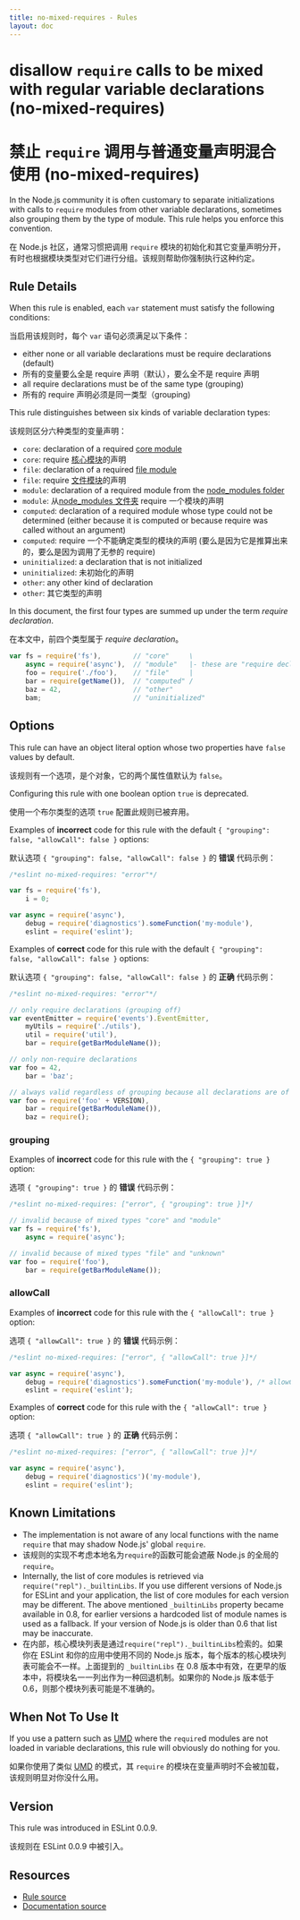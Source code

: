 ```yaml
---
title: no-mixed-requires - Rules
layout: doc
---
```

<!-- Note: No pull requests accepted for this file. See README.md in the root directory for details. -->

# disallow `require` calls to be mixed with regular variable declarations (no-mixed-requires)

# 禁止 `require` 调用与普通变量声明混合使用 (no-mixed-requires)

In the Node.js community it is often customary to separate initializations with calls to `require` modules from other variable declarations, sometimes also grouping them by the type of module. This rule helps you enforce this convention.

在 Node.js 社区，通常习惯把调用 `require` 模块的初始化和其它变量声明分开，有时也根据模块类型对它们进行分组。该规则帮助你强制执行这种约定。
 
## Rule Details

When this rule is enabled, each `var` statement must satisfy the following conditions:

当启用该规则时，每个 `var` 语句必须满足以下条件：

* either none or all variable declarations must be require declarations (default)
* 所有的变量要么全是 require 声明（默认），要么全不是 require 声明
* all require declarations must be of the same type (grouping)
* 所有的 require 声明必须是同一类型（grouping)

This rule distinguishes between six kinds of variable declaration types:

该规则区分六种类型的变量声明：

* `core`: declaration of a required [core module][1]
* `core`: require [核心模块][1]的声明
* `file`: declaration of a required [file module][2]
* `file`: require [文件模块][2]的声明
* `module`: declaration of a required module from the [node_modules folder][3]
* `module`: 从[node_modules 文件夹][3] require 一个模块的声明
* `computed`: declaration of a required module whose type could not be determined (either because it is computed or because require was called without an argument)
* `computed`: require 一个不能确定类型的模块的声明 (要么是因为它是推算出来的，要么是因为调用了无参的 require)
* `uninitialized`: a declaration that is not initialized
* `uninitialized`: 未初始化的声明
* `other`: any other kind of declaration
* `other`: 其它类型的声明

In this document, the first four types are summed up under the term *require declaration*.

在本文中，前四个类型属于 *require declaration*。

```js
var fs = require('fs'),        // "core"     \
    async = require('async'),  // "module"   |- these are "require declaration"s
    foo = require('./foo'),    // "file"     |
    bar = require(getName()),  // "computed" /
    baz = 42,                  // "other"
    bam;                       // "uninitialized"
```

## Options

This rule can have an object literal option whose two properties have `false` values by default.

该规则有一个选项，是个对象，它的两个属性值默认为 `false`。

Configuring this rule with one boolean option `true` is deprecated.

使用一个布尔类型的选项 `true` 配置此规则已被弃用。

Examples of **incorrect** code for this rule with the default `{ "grouping": false, "allowCall": false }` options:

默认选项 `{ "grouping": false, "allowCall": false }` 的 **错误** 代码示例：

```js
/*eslint no-mixed-requires: "error"*/

var fs = require('fs'),
    i = 0;

var async = require('async'),
    debug = require('diagnostics').someFunction('my-module'),
    eslint = require('eslint');
```

Examples of **correct** code for this rule with the default `{ "grouping": false, "allowCall": false }` options:

默认选项 `{ "grouping": false, "allowCall": false }` 的 **正确** 代码示例：

```js
/*eslint no-mixed-requires: "error"*/

// only require declarations (grouping off)
var eventEmitter = require('events').EventEmitter,
    myUtils = require('./utils'),
    util = require('util'),
    bar = require(getBarModuleName());

// only non-require declarations
var foo = 42,
    bar = 'baz';

// always valid regardless of grouping because all declarations are of the same type
var foo = require('foo' + VERSION),
    bar = require(getBarModuleName()),
    baz = require();
```

### grouping

Examples of **incorrect** code for this rule with the `{ "grouping": true }` option:

选项 `{ "grouping": true }` 的 **错误** 代码示例：

```js
/*eslint no-mixed-requires: ["error", { "grouping": true }]*/

// invalid because of mixed types "core" and "module"
var fs = require('fs'),
    async = require('async');

// invalid because of mixed types "file" and "unknown"
var foo = require('foo'),
    bar = require(getBarModuleName());
```

### allowCall

Examples of **incorrect** code for this rule with the `{ "allowCall": true }` option:

选项 `{ "allowCall": true }` 的 **错误** 代码示例：

```js
/*eslint no-mixed-requires: ["error", { "allowCall": true }]*/

var async = require('async'),
    debug = require('diagnostics').someFunction('my-module'), /* allowCall doesn't allow calling any function */
    eslint = require('eslint');
```

Examples of **correct** code for this rule with the `{ "allowCall": true }` option:

选项 `{ "allowCall": true }` 的 **正确** 代码示例：

```js
/*eslint no-mixed-requires: ["error", { "allowCall": true }]*/

var async = require('async'),
    debug = require('diagnostics')('my-module'),
    eslint = require('eslint');
```

## Known Limitations

* The implementation is not aware of any local functions with the name `require` that may shadow Node.js' global `require`.
* 该规则的实现不考虑本地名为`require`的函数可能会遮蔽 Node.js 的全局的`require`。
* Internally, the list of core modules is retrieved via `require("repl")._builtinLibs`. If you use different versions of Node.js for ESLint and your application, the list of core modules for each version may be different.
  The above mentioned `_builtinLibs` property became available in 0.8, for earlier versions a hardcoded list of module names is used as a fallback. If your version of Node.js is older than 0.6 that list may be inaccurate.
* 在内部，核心模块列表是通过`require("repl")._builtinLibs`检索的。如果你在 ESLint 和你的应用中使用不同的 Node.js 版本，每个版本的核心模块列表可能会不一样。上面提到的 `_builtinLibs` 在 0.8 版本中有效，在更早的版本中，将模块名一一列出作为一种回退机制。如果你的 Node.js 版本低于 0.6，则那个模块列表可能是不准确的。

## When Not To Use It

If you use a pattern such as [UMD][4] where the `require`d modules are not loaded in variable declarations, this rule will obviously do nothing for you.

如果你使用了类似 [UMD][4] 的模式，其 `require` 的模块在变量声明时不会被加载，该规则明显对你没什么用。

[1]: http://nodejs.org/api/modules.html#modules_core_modules
[2]: http://nodejs.org/api/modules.html#modules_file_modules
[3]: http://nodejs.org/api/modules.html#modules_loading_from_node_modules_folders
[4]: https://github.com/umdjs/umd

## Version

This rule was introduced in ESLint 0.0.9.

该规则在 ESLint 0.0.9 中被引入。

## Resources

* [Rule source](https://github.com/eslint/eslint/tree/master/lib/rules/no-mixed-requires.js)
* [Documentation source](https://github.com/eslint/eslint/tree/master/docs/rules/no-mixed-requires.md)
